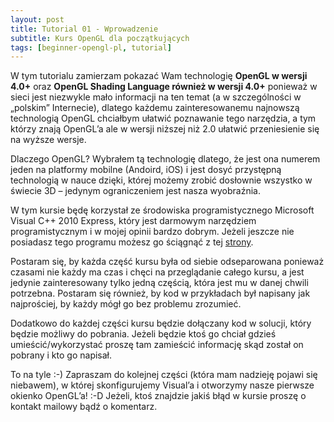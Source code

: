 ```yaml
---
layout: post
title: Tutorial 01 - Wprowadzenie
subtitle: Kurs OpenGL dla początkujących
tags: [beginner-opengl-pl, tutorial]
---
```


W tym tutorialu zamierzam pokazać Wam technologię **OpenGL w wersji 4.0+** oraz **OpenGL Shading Language również w wersji 4.0+** ponieważ w sieci jest niezwykle mało informacji na ten temat (a w szczególności w „polskim” Internecie), dlatego każdemu zainteresowanemu najnowszą technologią OpenGL chciałbym ułatwić poznawanie tego narzędzia, a tym którzy znają OpenGL’a ale w wersji niższej niż 2.0 ułatwić przeniesienie się na wyższe wersje.

Dlaczego OpenGL? Wybrałem tą technologię dlatego, że jest ona numerem jeden na platformy mobilne (Andoird, iOS) i jest dosyć przystępną technologią w nauce dzięki, której możemy zrobić dosłownie wszystko w świecie 3D – jedynym ograniczeniem jest nasza wyobraźnia.

W tym kursie będę korzystał ze środowiska programistycznego Microsoft Visual C++ 2010 Express, który jest darmowym narzędziem programistycznym i w mojej opinii bardzo dobrym. Jeżeli jeszcze nie posiadasz tego programu możesz go ściągnąć z tej [strony](http://www.microsoft.com/visualstudio/plk/downloads#d-2010-express).

Postaram się, by każda część kursu była od siebie odseparowana ponieważ czasami nie każdy ma czas i chęci na przeglądanie całego kursu, a jest jedynie zainteresowany tylko jedną częścią, która jest mu w danej chwili potrzebna. Postaram się również, by kod w przykładach był napisany jak najprościej, by każdy mógł go bez problemu zrozumieć.

Dodatkowo do każdej części kursu będzie dołączany kod w solucji, który będzie możliwy do pobrania. Jeżeli będzie ktoś go chciał gdzieś umieścić/wykorzystać proszę tam zamieścić informację skąd został on pobrany i kto go napisał.

To na tyle :-) Zapraszam do kolejnej części (która mam nadzieję pojawi się niebawem), w której skonfigurujemy Visual’a i otworzymy nasze pierwsze okienko OpenGL’a! :-D Jeżeli, ktoś znajdzie jakiś błąd w kursie proszę o kontakt mailowy bądź o komentarz.
